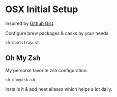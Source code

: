# OSX Initial Setup

Inspired by [Github Gist](https://gist.github.com/codeinthehole/26b37efa67041e1307db).

Configure brew packages & casks by your needs.

```
sh bootstrap.sh
```

## Oh My Zsh

My personal favorite zsh configuration.

```
sh ohmyzsh.sh
```

Installs it & add neet aliases which helps a lot daily.